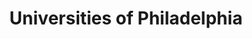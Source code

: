 ---
pid: CH947
title: Universities of Philadelphia
location_transcription: around city hall
zipcode: '19122'
outside_phl: 
neighborhood: Yorktown,Old Kensington,Jinogi
age: '20'
age_range: 20-29
instagram: 
image_file_name: CH_947.jpg
proposal_transcription: a monument/plaque with the university logos on it. Maybe also
  a slogan from their school chant? (Temple, UPenn, Drexel, etc.)
topic: Education
topic_summary: '0'
type: Plaque,Other No Form
keywords_other: colleges, universities
credit: 
image_labels: 
twitter: 
facebook: 
permalink: "/monuments/ch947/"
layout: item-page
---